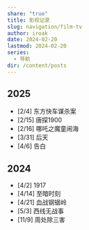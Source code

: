 ```yaml
---
share: "true"
title: 影视记录
slug: navigation/film-tv
author: iroak
date: 2024-02-20
lastmod: 2024-02-20
series:
  - 导航
dir: /content/posts
---
```

## 2025
* [2/4]  东方快车谋杀案
* [2/15] 唐探1900
* [2/16] 哪吒之魔童闹海
* [3/31]  后天
* [4/6]  告白
## 2024
* [4/2]  1917
* [4/14]  至暗时刻
* [4/21]  血战钢锯岭
* [5/3]  西线无战事
* [11/9]  周处除三害

